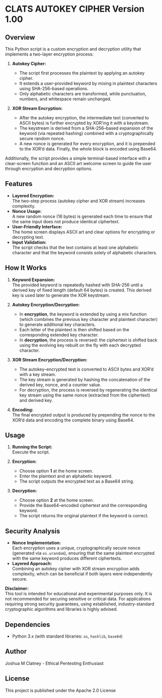 # CLATS AUTOKEY CIPHER Version 1.00

## Overview
This Python script is a custom encryption and decryption utility that implements a two-layer encryption process:

1. **Autokey Cipher:**  
   - The script first processes the plaintext by applying an autokey cipher.  
   - It extends a user-provided keyword by mixing in plaintext characters using SHA-256–based operations.  
   - Only alphabetic characters are transformed, while punctuation, numbers, and whitespace remain unchanged.

2. **XOR Stream Encryption:**  
   - After the autokey encryption, the intermediate text (converted to ASCII bytes) is further encrypted by XOR’ing it with a keystream.  
   - The keystream is derived from a SHA-256–based expansion of the keyword (via repeated hashing) combined with a cryptographically secure random nonce.  
   - A new nonce is generated for every encryption, and it is prepended to the XOR’d data. Finally, the whole block is encoded using Base64.

Additionally, the script provides a simple terminal-based interface with a clear-screen function and an ASCII art welcome screen to guide the user through encryption and decryption options.

## Features
- **Layered Encryption:**  
  The two-step process (autokey cipher and XOR stream) increases complexity.
- **Nonce Usage:**  
  A new random nonce (16 bytes) is generated each time to ensure that the same input does not produce identical ciphertext.
- **User-Friendly Interface:**  
  The home screen displays ASCII art and clear options for encrypting or decrypting text.
- **Input Validation:**  
  The script checks that the text contains at least one alphabetic character and that the keyword consists solely of alphabetic characters.

## How It Works
1. **Keyword Expansion:**  
   The provided keyword is repeatedly hashed with SHA-256 until a derived key of fixed length (default 64 bytes) is created. This derived key is used later to generate the XOR keystream.

2. **Autokey Encryption/Decryption:**  
   - In **encryption**, the keyword is extended by using a mix function (which combines the previous key character and plaintext character) to generate additional key characters.  
   - Each letter of the plaintext is then shifted based on the corresponding extended key character.
   - In **decryption**, the process is reversed: the ciphertext is shifted back using the evolving key rebuilt on the fly with each decrypted character.

3. **XOR Stream Encryption/Decryption:**  
   - The autokey–encrypted text is converted to ASCII bytes and XOR’d with a key stream.  
   - The key stream is generated by hashing the concatenation of the derived key, nonce, and a counter value.  
   - For decryption, the process is reversed by regenerating the identical key stream using the same nonce (extracted from the ciphertext) and derived key.

4. **Encoding:**  
   The final encrypted output is produced by prepending the nonce to the XOR’d data and encoding the complete binary using Base64.

## Usage
1. **Running the Script:**  
   Execute the script.

2. **Encryption:**  
   - Choose option **1** at the home screen.  
   - Enter the plaintext and an alphabetic keyword.  
   - The script outputs the encrypted text as a Base64 string.
3. **Decryption:**  
   - Choose option **2** at the home screen.  
   - Provide the Base64–encoded ciphertext and the corresponding keyword.  
   - The script returns the original plaintext if the keyword is correct.

## Security Analysis
  - **Nonce Implementation:**  
    Each encryption uses a unique, cryptographically secure nonce (generated via `os.urandom`), ensuring that the same plaintext encrypted with the same keyword produces different ciphertexts.
  - **Layered Approach:**  
    Combining an autokey cipher with XOR stream encryption adds complexity, which can be beneficial if both layers were independently secure.

**Disclaimer:**  
This tool is intended for educational and experimental purposes only. It is not recommended for securing sensitive or critical data. For applications requiring strong security guarantees, using established, industry-standard cryptographic algorithms and libraries is highly advised.

## Dependencies
- Python 3.x (with standard libraries: `os`, `hashlib`, `base64`)

## Author
Joshua M Clatney - Ethical Pentesting Enthusiast

## License
This project is published under the Apache 2.0 License 
